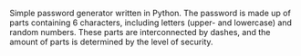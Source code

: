Simple password generator written in Python. The password is made up of parts containing 6 characters,
including letters (upper- and lowercase) and random numbers. These parts are interconnected by dashes,
and the amount of parts is determined by the level of security.
